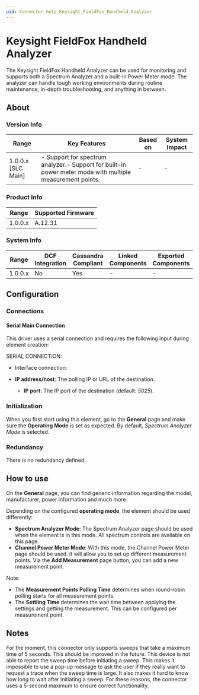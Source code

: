 ```yaml
---
uid: Connector_help_Keysight_FieldFox_Handheld_Analyzer
---
```


# Keysight FieldFox Handheld Analyzer

The Keysight FieldFox Handheld Analyzer can be used for monitoring and supports both a Spectrum Analyzer and a built-in Power Meter mode. The analyzer can handle tough working environments during routine maintenance, in-depth troubleshooting, and anything in between.

## About

### Version Info

| **Range**            | **Key Features**                                                                                           | **Based on** | **System Impact** |
|----------------------|------------------------------------------------------------------------------------------------------------|--------------|-------------------|
| 1.0.0.x \[SLC Main\] | \- Support for spectrum analyzer.- Support for built-in power meter mode with multiple measurement points. | \-           | \-                |

### Product Info

| **Range** | **Supported Firmware** |
|-----------|------------------------|
| 1.0.0.x   | A.12.31                |

### System Info

| **Range** | **DCF Integration** | **Cassandra Compliant** | **Linked Components** | **Exported Components** |
|-----------|---------------------|-------------------------|-----------------------|-------------------------|
| 1.0.0.x   | No                  | Yes                     | \-                    | \-                      |

## Configuration

### Connections

#### Serial Main Connection

This driver uses a serial connection and requires the following input during element creation:

SERIAL CONNECTION:

- Interface connection:

- **IP address/host**: The polling IP or URL of the destination.
  - **IP port**: The IP port of the destination (default: *5025*).

### Initialization

When you first start using this element, go to the **General** page and make sure the **Operating Mode** is set as expected. By default, *Spectrum Analyzer Mode* is selected.

### Redundancy

There is no redundancy defined.

## How to use

On the **General** page, you can find generic information regarding the model, manufacturer, power information and much more.

Depending on the configured **operating mode**, the element should be used differently:

- **Spectrum Analyzer Mode**: The Spectrum Analyzer page should be used when the element is in this mode. All spectrum controls are available on this page.
- **Channel Power Meter Mode**: With this mode, the Channel Power Meter page should be used. It will allow you to set up different measurement points. Via the **Add Measurement** page button, you can add a new measurement point.

Note:

- The **Measurement Points Polling Time** determines when round-robin polling starts for all measurement points.
- The **Settling Time** determines the wait time between applying the settings and getting the measurement. This can be configured per measurement point.

## Notes

For the moment, this connector only supports sweeps that take a maximum time of 5 seconds. This should be improved in the future. This device is not able to report the sweep time before initiating a sweep. This makes it impossible to use a pop-up message to ask the user if they really want to request a trace when the sweep time is large. It also makes it hard to know how long to wait after initiating a sweep. For these reasons, the connector uses a 5-second maximum to ensure correct functionality.
